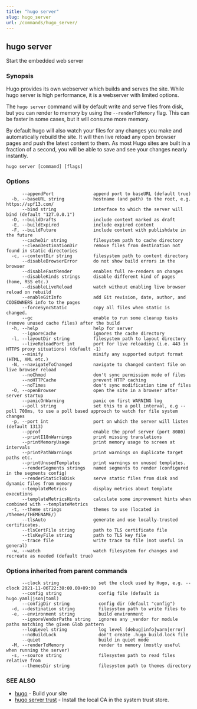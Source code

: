 ```yaml
---
title: "hugo server"
slug: hugo_server
url: /commands/hugo_server/
---
```

## hugo server

Start the embedded web server

### Synopsis

Hugo provides its own webserver which builds and serves the site.
While hugo server is high performance, it is a webserver with limited options.

The `hugo server` command will by default write and serve files from disk, but
you can render to memory by using the `--renderToMemory` flag. This can be
faster in some cases, but it will consume more memory.

By default hugo will also watch your files for any changes you make and
automatically rebuild the site. It will then live reload any open browser pages
and push the latest content to them. As most Hugo sites are built in a fraction
of a second, you will be able to save and see your changes nearly instantly.

```
hugo server [command] [flags]
```

### Options

```
      --appendPort               append port to baseURL (default true)
  -b, --baseURL string           hostname (and path) to the root, e.g. https://spf13.com/
      --bind string              interface to which the server will bind (default "127.0.0.1")
  -D, --buildDrafts              include content marked as draft
  -E, --buildExpired             include expired content
  -F, --buildFuture              include content with publishdate in the future
      --cacheDir string          filesystem path to cache directory
      --cleanDestinationDir      remove files from destination not found in static directories
  -c, --contentDir string        filesystem path to content directory
      --disableBrowserError      do not show build errors in the browser
      --disableFastRender        enables full re-renders on changes
      --disableKinds strings     disable different kind of pages (home, RSS etc.)
      --disableLiveReload        watch without enabling live browser reload on rebuild
      --enableGitInfo            add Git revision, date, author, and CODEOWNERS info to the pages
      --forceSyncStatic          copy all files when static is changed.
      --gc                       enable to run some cleanup tasks (remove unused cache files) after the build
  -h, --help                     help for server
      --ignoreCache              ignores the cache directory
  -l, --layoutDir string         filesystem path to layout directory
      --liveReloadPort int       port for live reloading (i.e. 443 in HTTPS proxy situations) (default -1)
      --minify                   minify any supported output format (HTML, XML etc.)
  -N, --navigateToChanged        navigate to changed content file on live browser reload
      --noChmod                  don't sync permission mode of files
      --noHTTPCache              prevent HTTP caching
      --noTimes                  don't sync modification time of files
  -O, --openBrowser              open the site in a browser after server startup
      --panicOnWarning           panic on first WARNING log
      --poll string              set this to a poll interval, e.g --poll 700ms, to use a poll based approach to watch for file system changes
  -p, --port int                 port on which the server will listen (default 1313)
      --pprof                    enable the pprof server (port 8080)
      --printI18nWarnings        print missing translations
      --printMemoryUsage         print memory usage to screen at intervals
      --printPathWarnings        print warnings on duplicate target paths etc.
      --printUnusedTemplates     print warnings on unused templates.
      --renderSegments strings   named segments to render (configured in the segments config)
      --renderStaticToDisk       serve static files from disk and dynamic files from memory
      --templateMetrics          display metrics about template executions
      --templateMetricsHints     calculate some improvement hints when combined with --templateMetrics
  -t, --theme strings            themes to use (located in /themes/THEMENAME/)
      --tlsAuto                  generate and use locally-trusted certificates.
      --tlsCertFile string       path to TLS certificate file
      --tlsKeyFile string        path to TLS key file
      --trace file               write trace to file (not useful in general)
  -w, --watch                    watch filesystem for changes and recreate as needed (default true)
```

### Options inherited from parent commands

```
      --clock string               set the clock used by Hugo, e.g. --clock 2021-11-06T22:30:00.00+09:00
      --config string              config file (default is hugo.yaml|json|toml)
      --configDir string           config dir (default "config")
  -d, --destination string         filesystem path to write files to
  -e, --environment string         build environment
      --ignoreVendorPaths string   ignores any _vendor for module paths matching the given Glob pattern
      --logLevel string            log level (debug|info|warn|error)
      --noBuildLock                don't create .hugo_build.lock file
      --quiet                      build in quiet mode
  -M, --renderToMemory             render to memory (mostly useful when running the server)
  -s, --source string              filesystem path to read files relative from
      --themesDir string           filesystem path to themes directory
```

### SEE ALSO

* [hugo](/commands/hugo/)	 - Build your site
* [hugo server trust](/commands/hugo_server_trust/)	 - Install the local CA in the system trust store.

